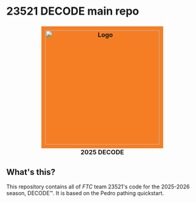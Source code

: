 # 23521 DECODE main repo
<h3 align="center">
    <span style="background-color: #F57E25; display: inline-block; padding: 10px">
        <img width="300" alt="Logo" src="https://usfirststg.prod.acquia-sites.com/sites/default/files/2024-banner/first_age_ftc_decode_logoanimation_gif_800x800%20(1)%20(2).gif" />
    </span><br/>
    <span>2025 DECODE</span>
</h3>

## What's this?

This repository contains all of _FTC_ team 23521's code for the 2025-2026 season, DECODE™. It is based on the Pedro pathing quickstart.
